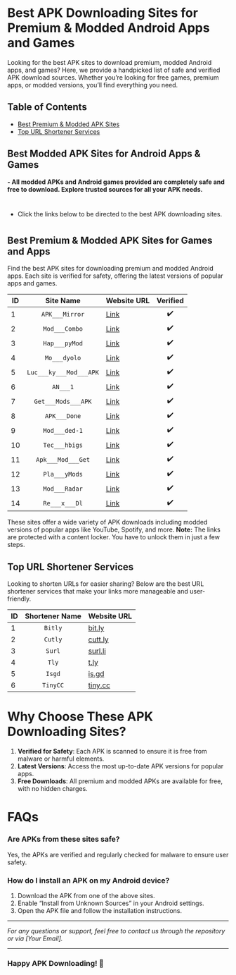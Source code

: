 # Best APK Downloading Sites for Premium & Modded Android Apps and Games

Looking for the best APK sites to download premium, modded Android apps, and games? Here, we provide a handpicked list of safe and verified APK download sources. Whether you’re looking for free games, premium apps, or modded versions, you’ll find everything you need.

## Table of Contents
- [Best Premium & Modded APK Sites](#best-premium--modded-apk-sites-for-games-and-apps)
- [Top URL Shortener Services](#top-url-shortener-services)

## Best Modded APK Sites for Android Apps & Games
**- All modded APKs and Android games provided are completely safe and free to download. Explore trusted sources for all your APK needs.**

#
- Click the links below to be directed to the best APK downloading sites.
#

## Best Premium & Modded APK Sites for Games and Apps
Find the best APK sites for downloading premium and modded Android apps. Each site is verified for safety, offering the latest versions of popular apps and games.

| ID  |     Site Name         |             Website URL              | Verified |
|-----|:---------------------:|--------------------------------------|:--------:|
|  1  | `APK___Mirror`       | [Link](https://earn4link.in/JNWm)   |    ✔️    |
|  2  | `Mod___Combo`        | [Link](https://earn4link.in/3EywFFSc63pH) |    ✔️    |
|  3  | `Hap___pyMod`        | [Link](https://earn4link.in/UTM06QaH)  |    ✔️    |
|  4  | `Mo___dyolo`         | [Link](https://earn4link.in/wrZIl69oW) |    ✔️    |
|  5  | `Luc___ky___Mod___APK` | [Link](https://earn4link.in/UaNKQbcesbw) | ✔️ |
|  6  | `AN___1`             | [Link](https://earn4link.in/tw6ta4thp)  |    ✔️    |
|  7  | `Get___Mods___APK`   | [Link](https://earn4link.in/ZBXmcJKk6Mjw5Tq) | ✔️ |
|  8  | `APK___Done`         | [Link](https://earn4link.in/QZUMKtViu)   |    ✔️    |
|  9  | `Mod___ded-1`        | [Link](https://earn4link.in/iDy0RhPI0Q)  |    ✔️    |
| 10  | `Tec___hbigs`        | [Link](https://earn4link.in/7vrFT8)      |    ✔️    |
| 11  | `Apk___Mod___Get`    | [Link](https://earn4link.in/igpaj)      |    ✔️    |
| 12  | `Pla___yMods`        | [Link](https://earn4link.in/cuKwG6cDuAef) | ✔️ |
| 13  | `Mod___Radar`        | [Link](https://earn4link.in/Gu7Nqa65472zFb) |    ✔️    |
| 14  | `Re___x___Dl`        | [Link](https://earn4link.in/xfQw0ojg)     | ✔️ |


These sites offer a wide variety of APK downloads including modded versions of popular apps like YouTube, Spotify, and more.
**Note:** The links are protected with a content locker. You have to unlock them in just a few steps.

## Top URL Shortener Services
Looking to shorten URLs for easier sharing? Below are the best URL shortener services that make your links more manageable and user-friendly.

| ID  | Shortener Name  |  Website URL  |
|-----|:---------------:|---------------|
|  1  | `Bitly`         | [bit.ly](https://bit.ly) |
|  2  | `Cutly`         | [cutt.ly](https://cutt.ly) |
|  3  | `Surl`          | [surl.li](https://surl.li) |
|  4  | `Tly`           | [t.ly](https://t.ly) |
|  5  | `Isgd`          | [is.gd](https://is.gd) |
|  6  | `TinyCC`        | [tiny.cc](https://tiny.cc) |

# Why Choose These APK Downloading Sites?
1. **Verified for Safety**: Each APK is scanned to ensure it is free from malware or harmful elements.
2. **Latest Versions**: Access the most up-to-date APK versions for popular apps.
3. **Free Downloads**: All premium and modded APKs are available for free, with no hidden charges.

# FAQs
### Are APKs from these sites safe?
Yes, the APKs are verified and regularly checked for malware to ensure user safety.

### How do I install an APK on my Android device?
1. Download the APK from one of the above sites.
2. Enable “Install from Unknown Sources” in your Android settings.
3. Open the APK file and follow the installation instructions.

---

*For any questions or support, feel free to contact us through the repository or via [Your Email].*

---

### Happy APK Downloading! 🚀
